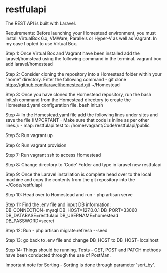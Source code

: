 # restfulapi
 
The REST API is built with Laravel.
 
Requirements: Before launching your Homestead environment, you must install VirtualBox 6.x, VMWare, Parallels or Hyper-V as well as Vagrant. In my case I opted to use Virtual Box.

Step 1:  Once Virtual Box and Vagrant have been installed add the laravel/homstead using the following command in the terminal. vagrant box add laravel/homestead

Step 2:  Consider cloning the repository into a Homestead folder within your "home" directory.  Enter the following command - git clone https://github.com/laravel/homestead.git ~/Homestead

Step 3:  Once you have cloned the Homestead repository, run the bash init.sh command from the Homestead directory to create the Homestead.yaml configuration file.  bash init.sh

Step 4:  In the Homestead.yaml file add the following lines under sites and save the file (IMPORTANT - Make sure that code is inline as per other lines.):
    - map: restfulapi.test
      to: /home/vagrant/Code/restfulapi/public
      
Step 5: Run vagrant up

Step 6: Run vagrant provision
     
Step 7: Run vagrant ssh to access Homestead

Step 8: Change directory to 'Code' Folder and type in laravel new restfulapi

Step 9: Once the Laravel installation is complete head over to the local machine and copy the contents from the git repository into the ~/Code/restfulapi

Step 10: Head over to Homestead and run - php artisan serve

Step 11: Find the .env file and input DB information:
DB_CONNECTION=mysql
DB_HOST=127.0.0.1
DB_PORT=33060
DB_DATABASE=restfulapi
DB_USERNAME=homestead
DB_PASSWORD=secret

Step 12: Run - php artisan migrate:refresh --seed

Step 13: go back to .env file and change DB_HOST to DB_HOST=localhost

Step 14: Things should be running.  Tests - GET, POST and PATCH methods have been conducted through the use of PostMan.


Important note for Sorting - Sorting is done through parameter 'sort_by'.  

